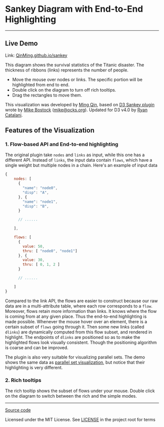 # Sankey Diagram with End-to-End Highlighting

------------------------

<!-- ![Screenshoot](//github.com/QinMing/d3-sankey-with-highlighting/blob/gh-pages/asset/screenshot.png?raw=true) -->
<!-- Titanic Survivors. Data source: [Robert J. MacG. Dawson](//www.amstat.org/publications/jse/v3n3/datasets.dawson.html) -->

## Live Demo

<!--The following line changes with index.html-->

Link: [QinMing.github.io/sankey](http://qinming.github.io/d3-sankey-with-highlighting/)

This diagram shows the survival statistics of the Titanic disaster. The thickness of ribbons (links) represents the number of people. 
- Move the mouse over nodes or links. The specific portion will be highlighted from end to end.
- Double click on the diagram to turn off rich tooltips.
- Drag the rectangles to move them.

This visualization was developed by [Ming Qin](//github.com/QinMing), based on [D3 Sankey plugin](http://bost.ocks.org/mike/sankey/) wrote by [Mike Bostock](//github.com/mbostock) (<mike@ocks.org>). Updated for D3 v4.0 by [Ryan Catalani](//github.com/ryancatalani).

## Features of the Visualization

### 1. Flow-based API and End-to-end highlighting

The original plugin take `nodes` and `links` as input, while this one has a different API. Instead of `links`, the input data contain `flows`, which have a single weight but multiple nodes in a chain. Here's an example of input data

```javascript
{
    nodes: [
      {
        "name": "node0",
        "disp": "A",
      }, {
        "name": "node1",
        "disp": "B",
      }

      // ......

    ],

    flows: [
      {
        value: 50,
        thru: [ "node0", "node1"]
      }, {
        value: 30,
        thru: [ 0, 1, 2 ]
      }

      // ......

    ]
}
```
Compared to the link API, the flows are easier to construct because our raw data are in a multi-attribute table, where each row corresponds to a `flow`. Moreover, flows retain more information than links. It knows where the flow is coming from at any given place. Thus the end-to-end highlighting is made possible. Whenever the mouse hover over an element, there is a certain subset of `flows` going through it. Then some new links (called `dlinks`) are dynamically computed from this flow subset, and rendered in highlight. The endpoints of `dlinks` are positioned so as to make the highlighted flows look visually consistent. Though the positioning algorithm is coarse and can be improved.

The plugin is also very suitable for visualizing parallel sets. The demo shows the same data as [parallel set visualization](https://www.jasondavies.com/parallel-sets/), but notice that their highlighting is very different.

### 2. Rich tooltips

The rich tooltip shows the subset of flows under your mouse. Double click on the diagram to switch between the rich and the simple modes.

------------------------

[Source code](//github.com/ryancatalani/d3-sankey-with-highlighting)

Licensed under the MIT License. See [LICENSE](//github.com/ryancatalani/d3-sankey-with-highlighting/blob/gh-pages/LICENSE) in the project root for terms
